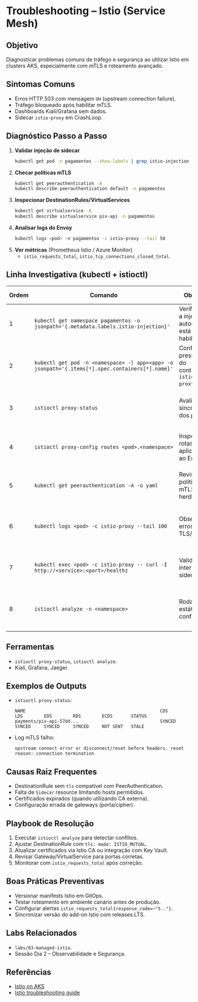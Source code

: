 # Troubleshooting – Istio (Service Mesh)

## Objetivo
Diagnosticar problemas comuns de tráfego e segurança ao utilizar Istio em clusters AKS, especialmente com mTLS e roteamento avançado.

## Sintomas Comuns
- Erros HTTP 503 com mensagem `UH` (upstream connection failure).
- Tráfego bloqueado após habilitar mTLS.
- Dashboards Kiali/Grafana sem dados.
- Sidecar `istio-proxy` em CrashLoop.

## Diagnóstico Passo a Passo
1. **Validar injeção de sidecar**
   ```bash
   kubectl get pod -n pagamentos --show-labels | grep istio-injection
   ```
2. **Checar políticas mTLS**
   ```bash
   kubectl get peerauthentication -A
   kubectl describe peerauthentication default -n pagamentos
   ```
3. **Inspecionar DestinationRules/VirtualServices**
   ```bash
   kubectl get virtualservice -A
   kubectl describe virtualservice pix-api -n pagamentos
   ```
4. **Analisar logs do Envoy**
   ```bash
   kubectl logs <pod> -n pagamentos -c istio-proxy --tail 50
   ```
5. **Ver métricas** (Prometheus Istio / Azure Monitor)
   - `istio_requests_total`, `istio_tcp_connections_closed_total`.

## Linha Investigativa (kubectl + istioctl)
| Ordem | Comando | Objetivo | Como interpretar |
|-------|---------|----------|------------------|
| 1 | `kubectl get namespace pagamentos -o jsonpath='{.metadata.labels.istio-injection}'` | Verificar se a injeção automática está habilitada. | Valor `enabled` garante sidecars novos; `null` exige `kubectl label`. |
| 2 | `kubectl get pod -n <namespace> -l app=<app> -o jsonpath='{.items[*].spec.containers[*].name}'` | Confirmar presença do container `istio-proxy`. | Ausência indica falha de mutating webhook. |
| 3 | `istioctl proxy-status` | Avaliar sincronismo dos proxies. | Status `STALE`/`NOT SENT` aponta config ausente no control plane. |
| 4 | `istioctl proxy-config routes <pod>.<namespace>` | Inspecionar rotas aplicadas ao Envoy. | Rota faltante ou host errado confirma erro em VirtualService. |
| 5 | `kubectl get peerauthentication -A -o yaml` | Revisar políticas mTLS herdadas. | `mode: STRICT` sem DestinationRule correspondente gera 503. |
| 6 | `kubectl logs <pod> -c istio-proxy --tail 100` | Observar erros TLS/rota. | Mensagens `tls.handshake` ou `no healthy upstream` direcionam ajuste. |
| 7 | `kubectl exec <pod> -c istio-proxy -- curl -I http://<service>:<port>/healthz` | Validar rota interna com sidecar. | Sucesso 200 confirma caminho; erro 503 implica roteamento. |
| 8 | `istioctl analyze -n <namespace>` | Rodar lint estático nas configs. | Saídas com `Error [IST0101]` sinalizam conflito de hosts/dominios. |

## Ferramentas
- `istioctl proxy-status`, `istioctl analyze`.
- Kiali, Grafana, Jaeger.

## Exemplos de Outputs
- `istioctl proxy-status`:
  ```text
  NAME                                                   CDS        LDS        EDS        RDS        ECDS       STATUS
  payments/pix-api-57dd...                               SYNCED     SYNCED     SYNCED     SYNCED     NOT SENT   STALE
  ```
- Log mTLS falho:
  ```text
  upstream connect error or disconnect/reset before headers. reset reason: connection termination
  ```

## Causas Raiz Frequentes
- DestinationRule sem `tls` compatível com PeerAuthentication.
- Falta de `Sidecar` resource limitando hosts permitidos.
- Certificados expirados (quando utilizando CA externa).
- Configuração errada de gateways (porta/cipher).

## Playbook de Resolução
1. Executar `istioctl analyze` para detectar conflitos.
2. Ajustar DestinationRule com `tls: mode: ISTIO_MUTUAL`.
3. Atualizar certificados via Istio CA ou integração com Key Vault.
4. Revisar Gateway/VirtualService para portas corretas.
5. Monitorar com `istio_requests_total` após correção.

## Boas Práticas Preventivas
- Versionar manifests Istio em GitOps.
- Testar roteamento em ambiente canário antes de produção.
- Configurar alertas `istio_requests_total{response_code=~"5.."}`.
- Sincronizar versão do add-on Istio com releases LTS.

## Labs Relacionados
- `labs/03-managed-istio`.
- Sessão Dia 2 – Observabilidade e Segurança.

## Referências
- [Istio on AKS](https://learn.microsoft.com/azure/aks/istio-about)
- [Istio troubleshooting guide](https://istio.io/latest/docs/ops/common-problems/)
